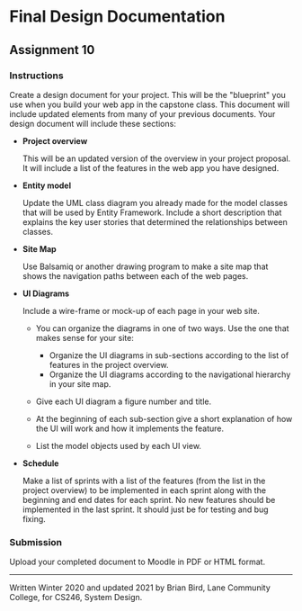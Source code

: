# Final Design Documentation

## Assignment 10

### Instructions

Create a design document for your project. This will be the "blueprint" you use when you build your web app in the capstone class. This document will include updated elements from many of your previous documents. Your design document will include these sections:
- **Project overview**
  
  This will be an updated version of the overview in your project proposal. It will include a list of the features in the web app you have designed.
  
- **Entity model**
  
  Update the UML class diagram you already made for the model classes that will be used by Entity Framework. Include a short description that explains the key user stories that determined the relationships between classes.
  
- **Site Map**
  
  Use Balsamiq or another drawing program to make a site map that shows the navigation paths between each of the web pages.
  
- **UI Diagrams**
  
  Include a wire-frame or mock-up of each page in your web site. 
  
  - You can organize the diagrams in one of two ways. Use the one that makes sense for your site:
    - Organize the UI diagrams in sub-sections according to the list of features in the project overview. 
    - Organize the UI diagrams according to the navigational hierarchy in your site map.
  
  - Give each UI diagram a figure number and title. 
  - At the beginning of each sub-section give a short explanation of how the UI will work and how it implements the feature.
  - List the model objects used by each UI view.
  
- **Schedule**
  
  Make a list of sprints with a list of the features (from the list in the project overview) to be implemented in each sprint along with the beginning and end dates for each sprint. No new features should be implemented in the last sprint. It should just be for testing and bug fixing.

### Submission

Upload your completed document to Moodle in PDF or HTML format.



------

Written Winter 2020 and updated 2021 by  Brian Bird, Lane Community College, for CS246, System Design.